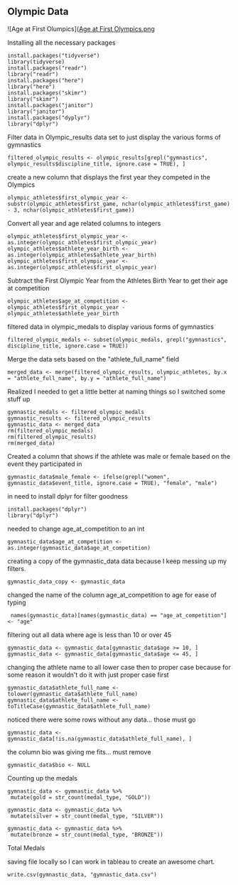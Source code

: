 
## Olympic Data



![Age at First Olumpics]([Age at First Olympics.png](https://github.com/CoachWendy/Olympic-Results/blob/main/Age%20at%20First%20Olympics.png)






Installing all the necessary packages

```{r}
install.packages("tidyverse")
library(tidyverse)
install.packages("readr")
library("readr")
install.packages("here")
library("here")
install.packages("skimr")
library("skimr")
install.packages("janitor")
library("janitor")
install.packages("dyplyr")
library("dplyr")
```

Filter data in Olympic_results data set to just display the various forms of gymnastics

```{r}
filtered_olympic_results <- olympic_results[grepl("gymnastics", olympic_results$discipline_title, ignore.case = TRUE), ]
```

create a new column that displays the first year they competed in the Olympics

```{r}
olympic_athletes$first_olympic_year <- substr(olympic_athletes$first_game, nchar(olympic_athletes$first_game) - 3, nchar(olympic_athletes$first_game))
```

Convert all year and age related columns to integers

```{r}
olympic_athletes$first_olympic_year <- as.integer(olympic_athletes$first_olympic_year)
olympic_athletes$athlete_year_birth <- as.integer(olympic_athletes$athlete_year_birth)
olympic_athletes$first_olympic_year <- as.integer(olympic_athletes$first_olympic_year)
```

Subtract the First Olympic Year from the Athletes Birth Year to get their age at competition

```{r}
olympic_athletes$age_at_competition <- olympic_athletes$first_olympic_year - olympic_athletes$athlete_year_birth
```

filtered data in olympic_medals to display various forms of gymnastics

```{r}
filtered_olympic_medals <- subset(olympic_medals, grepl("gymnastics", discipline_title, ignore.case = TRUE))
```

Merge the data sets based on the "athlete_full_name" field

```{r}
merged_data <- merge(filtered_olympic_results, olympic_athletes, by.x = "athlete_full_name", by.y = "athlete_full_name")
```

Realized I needed to get a little better at naming things so I switched some stuff up

```{r}
gymnastic_medals <- filtered_olympic_medals
gymnastic_results <- filtered_olympic_results
gymnastic_data <- merged_data
rm(filtered_olympic_medals)
rm(filtered_olympic_results)
rm(merged_data)
```

Created a column that shows if the athlete was male or female based on the event they participated in

```{r}
gymnastic_data$male_female <- ifelse(grepl("women", gymnastic_data$event_title, ignore.case = TRUE), "female", "male")
```

in need to install dplyr for filter goodness

```{r}
install.packages("dplyr")
library("dplyr")
```

needed to change age_at_competition to an int

```{r}
gymnastic_data$age_at_competition <- as.integer(gymnastic_data$age_at_competition)
```

creating a copy of the gymnastic_data data because I keep messing up my filters.

```{r}
gymnastic_data_copy <- gymnastic_data
```

changed the name of the column age_at_competition to age for ease of typing

```{r}
 names(gymnastic_data)[names(gymnastic_data) == "age_at_competition"] <- "age"
```

filtering out all data where age is less than 10 or over 45

```{r}
gymnastic_data <- gymnastic_data[gymnastic_data$age >= 10, ]
gymnastic_data <- gymnastic_data[gymnastic_data$age <= 45, ]
```

changing the athlete name to all lower case then to proper case because for some reason it wouldn't do it with just proper case first

```{r}
gymnastic_data$athlete_full_name <- tolower(gymnastic_data$athlete_full_name)
gymnastic_data$athlete_full_name <- toTitleCase(gymnastic_data$athlete_full_name)

```

noticed there were some rows without any data... those must go

```{r}
gymnastic_data <- gymnastic_data[!is.na(gymnastic_data$athlete_full_name), ]
```

the column bio was giving me fits... must remove

```{r}
gymnastic_data$bio <- NULL
```

Counting up the medals

```{r}
gymnastic_data <- gymnastic_data %>%
 mutate(gold = str_count(medal_type, "GOLD"))

gymnastic_data <- gymnastic_data %>%
 mutate(silver = str_count(medal_type, "SILVER"))

gymnastic_data <- gymnastic_data %>%
 mutate(bronze = str_count(medal_type, "BRONZE"))
```

Total Medals

saving file locally so I can work in tableau to create an awesome chart.

```{r}
write.csv(gymnastic_data, "gymnastic_data.csv")
```
